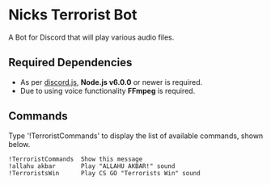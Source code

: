 # Nicks Terrorist Bot

A Bot for Discord that will play various audio files.

## Required Dependencies 

+ As per [discord.js](https://github.com/hydrabolt/discord.js#installation), **Node.js v6.0.0** or newer is required.
+ Due to using voice functionality **FFmpeg** is required.

## Commands

Type '!TerroristCommands' to display the list of available commands, shown below.

```
!TerroristCommands  Show this message
!allahu akbar       Play "ALLAHU AKBAR!" sound
!TerroristsWin      Play CS GO "Terrorists Win" sound
```
